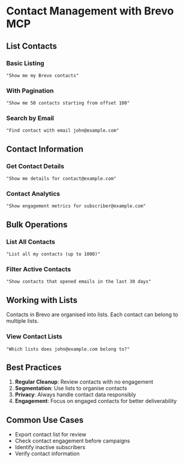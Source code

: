 # Contact Management with Brevo MCP

## List Contacts

### Basic Listing
```
"Show me my Brevo contacts"
```

### With Pagination
```
"Show me 50 contacts starting from offset 100"
```

### Search by Email
```
"Find contact with email john@example.com"
```

## Contact Information

### Get Contact Details
```
"Show me details for contact@example.com"
```

### Contact Analytics
```
"Show engagement metrics for subscriber@example.com"
```

## Bulk Operations

### List All Contacts
```
"List all my contacts (up to 1000)"
```

### Filter Active Contacts
```
"Show contacts that opened emails in the last 30 days"
```

## Working with Lists

Contacts in Brevo are organised into lists. Each contact can belong to multiple lists.

### View Contact Lists
```
"Which lists does john@example.com belong to?"
```

## Best Practices

1. **Regular Cleanup**: Review contacts with no engagement
2. **Segmentation**: Use lists to organise contacts
3. **Privacy**: Always handle contact data responsibly
4. **Engagement**: Focus on engaged contacts for better deliverability

## Common Use Cases

- Export contact list for review
- Check contact engagement before campaigns
- Identify inactive subscribers
- Verify contact information
